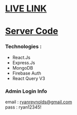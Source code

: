# [LIVE LINK](https://food-monkey-8ea19.web.app/)
# [Server Code](https://github.com/PIYAS137/Food_Monkey_Server)

### Technologies :
- React.Js
- Express.Js
- MongoDB
- Firebase Auth
- React Query V3

### Admin Login Info
email : ryanreynolds@gmail.com <br/>
pass  : ryan12345!
